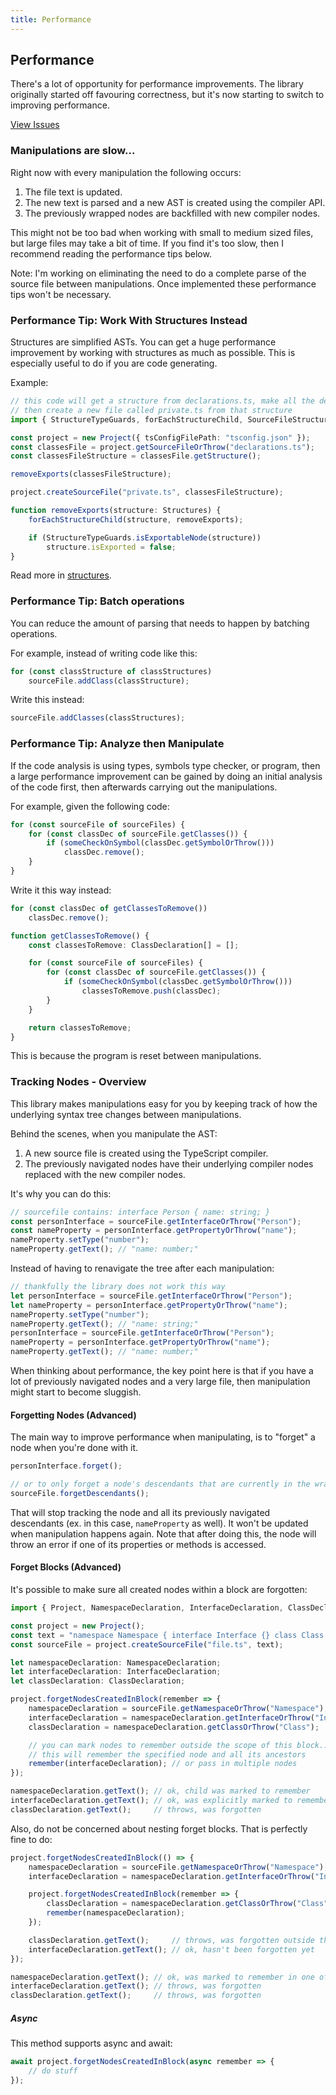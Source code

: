 ```yaml
---
title: Performance
---
```


## Performance

There's a lot of opportunity for performance improvements. The library originally started off favouring correctness, but it's now starting to switch to improving performance.

[View Issues](https://github.com/dsherret/ts-morph/labels/performance)

### Manipulations are slow...

Right now with every manipulation the following occurs:

1. The file text is updated.
2. The new text is parsed and a new AST is created using the compiler API.
3. The previously wrapped nodes are backfilled with new compiler nodes.

This might not be too bad when working with small to medium sized files, but large files may take a bit of time. If you find it's too slow, then I recommend reading the performance tips below.

Note: I'm working on eliminating the need to do a complete parse of the source file between manipulations. Once implemented these performance tips won't be necessary.

### Performance Tip: Work With Structures Instead

Structures are simplified ASTs. You can get a huge performance improvement by working with structures as much as possible. This is especially useful to do if you are code generating.

Example:

```ts
// this code will get a structure from declarations.ts, make all the descendants not be exported,
// then create a new file called private.ts from that structure
import { StructureTypeGuards, forEachStructureChild, SourceFileStructure, StructureKind, Structures } from "ts-morph";

const project = new Project({ tsConfigFilePath: "tsconfig.json" });
const classesFile = project.getSourceFileOrThrow("declarations.ts");
const classesFileStructure = classesFile.getStructure();

removeExports(classesFileStructure);

project.createSourceFile("private.ts", classesFileStructure);

function removeExports(structure: Structures) {
    forEachStructureChild(structure, removeExports);

    if (StructureTypeGuards.isExportableNode(structure))
        structure.isExported = false;
}
```

Read more in [structures](structures.md).

### Performance Tip: Batch operations

You can reduce the amount of parsing that needs to happen by batching operations.

For example, instead of writing code like this:

```ts setup: const classStructures: ClassDeclarationStructure[];
for (const classStructure of classStructures)
	sourceFile.addClass(classStructure);
```

Write this instead:

```ts setup: const classStructures: ClassDeclarationStructure[];
sourceFile.addClasses(classStructures);
```

### Performance Tip: Analyze then Manipulate

If the code analysis is using types, symbols type checker, or program, then a large performance improvement can be gained by doing an initial analysis of the code first, then afterwards carrying out the manipulations.

For example, given the following code:

```ts setup: const sourceFiles: SourceFile[]; const someCheckOnSymbol: any;
for (const sourceFile of sourceFiles) {
    for (const classDec of sourceFile.getClasses()) {
        if (someCheckOnSymbol(classDec.getSymbolOrThrow()))
            classDec.remove();
    }
}
```

Write it this way instead:

```ts setup: const sourceFiles: SourceFile[]; const someCheckOnSymbol: any;
for (const classDec of getClassesToRemove())
    classDec.remove();

function getClassesToRemove() {
    const classesToRemove: ClassDeclaration[] = [];

    for (const sourceFile of sourceFiles) {
        for (const classDec of sourceFile.getClasses()) {
            if (someCheckOnSymbol(classDec.getSymbolOrThrow()))
                classesToRemove.push(classDec);
        }
    }

    return classesToRemove;
}
```

This is because the program is reset between manipulations.

### Tracking Nodes - Overview

This library makes manipulations easy for you by keeping track of how the underlying syntax tree changes between manipulations.

Behind the scenes, when you manipulate the AST:

1. A new source file is created using the TypeScript compiler.
2. The previously navigated nodes have their underlying compiler nodes replaced with the new compiler nodes.

It's why you can do this:

```ts
// sourcefile contains: interface Person { name: string; }
const personInterface = sourceFile.getInterfaceOrThrow("Person");
const nameProperty = personInterface.getPropertyOrThrow("name");
nameProperty.setType("number");
nameProperty.getText(); // "name: number;"
```

Instead of having to renavigate the tree after each manipulation:

```ts
// thankfully the library does not work this way
let personInterface = sourceFile.getInterfaceOrThrow("Person");
let nameProperty = personInterface.getPropertyOrThrow("name");
nameProperty.setType("number");
nameProperty.getText(); // "name: string;"
personInterface = sourceFile.getInterfaceOrThrow("Person");
nameProperty = personInterface.getPropertyOrThrow("name");
nameProperty.getText(); // "name: number;"
```

When thinking about performance, the key point here is that if you have a lot of previously navigated nodes and a very large file, then manipulation might start to become sluggish.

#### Forgetting Nodes (Advanced)

The main way to improve performance when manipulating, is to "forget" a node when you're done with it.

```ts setup: let personInterface: InterfaceDeclaration;
personInterface.forget();

// or to only forget a node's descendants that are currently in the wrapped cache
sourceFile.forgetDescendants();
```

That will stop tracking the node and all its previously navigated descendants (ex. in this case, `nameProperty` as well).
It won't be updated when manipulation happens again. Note that after doing this, the node will throw an error if one of its properties or methods is accessed.

#### Forget Blocks (Advanced)

It's possible to make sure all created nodes within a block are forgotten:

```ts
import { Project, NamespaceDeclaration, InterfaceDeclaration, ClassDeclaration } from "ts-morph";

const project = new Project();
const text = "namespace Namespace { interface Interface {} class Class {} }";
const sourceFile = project.createSourceFile("file.ts", text);

let namespaceDeclaration: NamespaceDeclaration;
let interfaceDeclaration: InterfaceDeclaration;
let classDeclaration: ClassDeclaration;

project.forgetNodesCreatedInBlock(remember => {
    namespaceDeclaration = sourceFile.getNamespaceOrThrow("Namespace");
    interfaceDeclaration = namespaceDeclaration.getInterfaceOrThrow("Interface");
    classDeclaration = namespaceDeclaration.getClassOrThrow("Class");

    // you can mark nodes to remember outside the scope of this block...
    // this will remember the specified node and all its ancestors
    remember(interfaceDeclaration); // or pass in multiple nodes
});

namespaceDeclaration.getText(); // ok, child was marked to remember
interfaceDeclaration.getText(); // ok, was explicitly marked to remember
classDeclaration.getText();     // throws, was forgotten
```

Also, do not be concerned about nesting forget blocks. That is perfectly fine to do:

```ts
project.forgetNodesCreatedInBlock(() => {
    namespaceDeclaration = sourceFile.getNamespaceOrThrow("Namespace");
    interfaceDeclaration = namespaceDeclaration.getInterfaceOrThrow("Interface");

    project.forgetNodesCreatedInBlock(remember => {
        classDeclaration = namespaceDeclaration.getClassOrThrow("Class");
        remember(namespaceDeclaration);
    });

    classDeclaration.getText();     // throws, was forgotten outside the block above
    interfaceDeclaration.getText(); // ok, hasn't been forgotten yet
});

namespaceDeclaration.getText(); // ok, was marked to remember in one of the blocks
interfaceDeclaration.getText(); // throws, was forgotten
classDeclaration.getText();     // throws, was forgotten
```

##### Async

This method supports async and await:

```ts
await project.forgetNodesCreatedInBlock(async remember => {
    // do stuff
});
```
